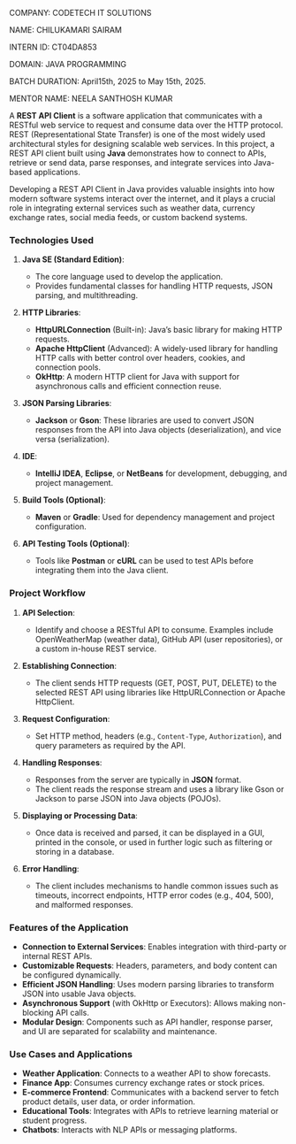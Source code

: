 COMPANY: CODETECH IT SOLUTIONS

NAME: CHILUKAMARI SAIRAM

INTERN ID: CT04DA853

DOMAIN: JAVA PROGRAMMING

BATCH DURATION: April15th, 2025 to May 15th, 2025.

MENTOR NAME: NEELA SANTHOSH KUMAR

A **REST API Client** is a software application that communicates with a RESTful web service to request and consume data over the HTTP protocol. REST (Representational State Transfer) is one of the most widely used architectural styles for designing scalable web services. In this project, a REST API client built using **Java** demonstrates how to connect to APIs, retrieve or send data, parse responses, and integrate services into Java-based applications.

Developing a REST API Client in Java provides valuable insights into how modern software systems interact over the internet, and it plays a crucial role in integrating external services such as weather data, currency exchange rates, social media feeds, or custom backend systems.

### **Technologies Used**

1. **Java SE (Standard Edition)**:

   * The core language used to develop the application.
   * Provides fundamental classes for handling HTTP requests, JSON parsing, and multithreading.

2. **HTTP Libraries**:

   * **HttpURLConnection** (Built-in): Java’s basic library for making HTTP requests.
   * **Apache HttpClient** (Advanced): A widely-used library for handling HTTP calls with better control over headers, cookies, and connection pools.
   * **OkHttp**: A modern HTTP client for Java with support for asynchronous calls and efficient connection reuse.

3. **JSON Parsing Libraries**:

   * **Jackson** or **Gson**: These libraries are used to convert JSON responses from the API into Java objects (deserialization), and vice versa (serialization).

4. **IDE**:

   * **IntelliJ IDEA**, **Eclipse**, or **NetBeans** for development, debugging, and project management.

5. **Build Tools (Optional)**:

   * **Maven** or **Gradle**: Used for dependency management and project configuration.

6. **API Testing Tools (Optional)**:

   * Tools like **Postman** or **cURL** can be used to test APIs before integrating them into the Java client.

### **Project Workflow**

1. **API Selection**:

   * Identify and choose a RESTful API to consume. Examples include OpenWeatherMap (weather data), GitHub API (user repositories), or a custom in-house REST service.

2. **Establishing Connection**:

   * The client sends HTTP requests (GET, POST, PUT, DELETE) to the selected REST API using libraries like HttpURLConnection or Apache HttpClient.

3. **Request Configuration**:

   * Set HTTP method, headers (e.g., `Content-Type`, `Authorization`), and query parameters as required by the API.

4. **Handling Responses**:

   * Responses from the server are typically in **JSON** format.
   * The client reads the response stream and uses a library like Gson or Jackson to parse JSON into Java objects (POJOs).

5. **Displaying or Processing Data**:

   * Once data is received and parsed, it can be displayed in a GUI, printed in the console, or used in further logic such as filtering or storing in a database.

6. **Error Handling**:

   * The client includes mechanisms to handle common issues such as timeouts, incorrect endpoints, HTTP error codes (e.g., 404, 500), and malformed responses.

### **Features of the Application**

* **Connection to External Services**: Enables integration with third-party or internal REST APIs.
* **Customizable Requests**: Headers, parameters, and body content can be configured dynamically.
* **Efficient JSON Handling**: Uses modern parsing libraries to transform JSON into usable Java objects.
* **Asynchronous Support** (with OkHttp or Executors): Allows making non-blocking API calls.
* **Modular Design**: Components such as API handler, response parser, and UI are separated for scalability and maintenance.

### **Use Cases and Applications**

* **Weather Application**: Connects to a weather API to show forecasts.
* **Finance App**: Consumes currency exchange rates or stock prices.
* **E-commerce Frontend**: Communicates with a backend server to fetch product details, user data, or order information.
* **Educational Tools**: Integrates with APIs to retrieve learning material or student progress.
* **Chatbots**: Interacts with NLP APIs or messaging platforms.


